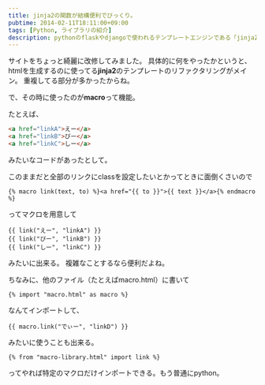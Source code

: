 ```yaml
---
title: jinja2の関数が結構便利でびっくり。
pubtime: 2014-02-11T18:11:00+09:00
tags: [Python, ライブラリの紹介]
description: pythonのflaskやdjangoで使われるテンプレートエンジンである「jinja2」のマクロの使い方です。関数のようなイメージで、わりと色々なことが出来ます。
---
```


サイトをちょっと綺麗に改修してみました。
具体的に何をやったかというと、htmlを生成するのに使ってる**jinja2**のテンプレートのリファクタリングがメイン。
重複してる部分が多かったからね。

で、その時に使ったのが**macro**って機能。

たとえば、
``` html
<a href="linkA">えー</a>
<a href="linkB">びー</a>
<a href="linkC">しー</a>
```
みたいなコードがあったとして。

このままだと全部のリンクにclassを設定したいとかってときに面倒くさいので
``` jinja2
{% macro link(text, to) %}<a href="{{ to }}">{{ text }}</a>{% endmacro %}
```
ってマクロを用意して

``` jinja2
{{ link("えー", "linkA") }}
{{ link("びー", "linkB") }}
{{ link("しー", "linkC") }}
```
みたいに出来る。
複雑なことするなら便利だよね。

ちなみに、他のファイル（たとえばmacro.html）に書いて
``` jinja2
{% import "macro.html" as macro %}
```
なんてインポートして、
``` jinja2
{{ macro.link("でぃー", "linkD") }}
```
みたいに使うことも出来る。

``` jinja2
{% from "macro-library.html" import link %}
```
ってやれば特定のマクロだけインポートできる。もう普通にpython。

